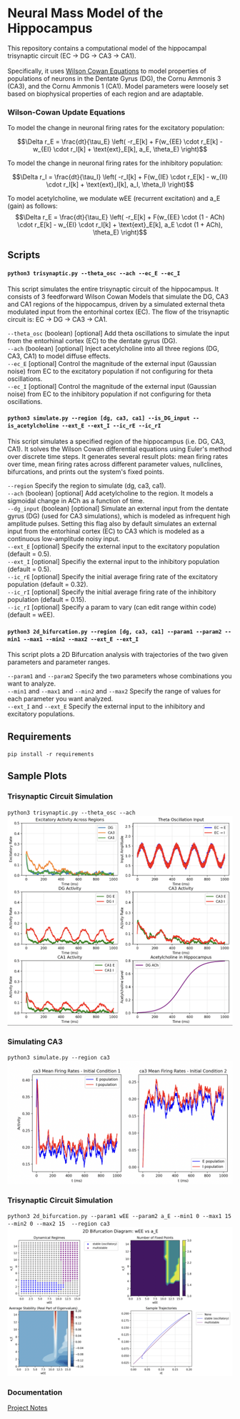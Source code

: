 # Neural Mass Model of the Hippocampus

This repository contains a computational model of the hippocampal trisynaptic circuit (EC -> DG -> CA3 -> CA1).
<br>
<br>
Specifically, it uses [Wilson Cowan Equations](https://pubmed.ncbi.nlm.nih.gov/4332108/) to model properties of populations of neurons in the Dentate Gyrus (DG), the Cornu Ammonis 3 (CA3), and the Cornu Ammonis 1 (CA1). Model parameters were loosely set based on biophysical properties of each region and are adaptable. 

### Wilson-Cowan Update Equations
To model the change in neuronal firing rates for the excitatory population:

$$\Delta r_E = \frac{dt}{\tau_E} \left( -r_E[k] + F(w_{EE} \cdot r_E[k] - w_{EI} \cdot r_I[k] + \text{ext}_E[k], a_E, \theta_E) \right)$$

To model the change in neuronal firing rates for the inhibitory population:

$$\Delta r_I = \frac{dt}{\tau_I} \left( -r_I[k] + F(w_{IE} \cdot r_E[k] - w_{II} \cdot r_I[k] + \text{ext}_I[k], a_I, \theta_I) \right)$$

To model acetylcholine, we modulate wEE (recurrent excitation) and a_E (gain) as follows:
$$\Delta r_E = \frac{dt}{\tau_E} \left( -r_E[k] + F(w_{EE} \cdot (1 - ACh) \cdot r_E[k] - w_{EI} \cdot r_I[k] + \text{ext}_E[k], a_E \cdot (1 + ACh), \theta_E) \right)$$

## Scripts

#### `python3 trisynaptic.py --theta_osc --ach --ec_E --ec_I`
This script simulates the entire trisynaptic circuit of the hippocampus. It consists of 3 feedforward Wilson Cowan Models that simulate the DG, CA3 and CA1 regions of the hippocampus, driven by a simulated external theta modulated input from the entorhinal cortex (EC). The flow of the trisynaptic circuit is: EC -> DG -> CA3 -> CA1.

`--theta_osc` (boolean) [optional] Add theta oscillations to simulate the input from the entorhinal cortex (EC) to the dentate gyrus (DG). <br>
`--ach` (boolean) [optional] Inject acetylcholine into all three regions (DG, CA3, CA1) to model diffuse effects. <br>
`--ec_E` [optional] Control the magnitude of the external input (Gaussian noise) from EC to the excitatory population if not configuring for theta oscillations. <br>
`--ec_I` [optional] Control the magnitude of the external input (Gaussian noise) from EC to the inhibitory population if not configuring for theta oscillations. <br>

#### `python3 simulate.py --region [dg, ca3, ca1] --is_DG_input --is_acetylcholine --ext_E --ext_I --ic_rE --ic_rI`
This script simulates a specified region of the hippocampus (i.e. DG, CA3, CA1). It solves the Wilson Cowan differential equations using Euler's method over discrete time steps. It generates several result plots: mean firing rates over time, mean firing rates across different parameter values, nullclines, bifurcations, and prints out the system's fixed points.

`--region` Specify the region to simulate (dg, ca3, ca1). <br>
`--ach` (boolean) [optional] Add acetylcholine to the region. It models a sigmoidal change in ACh as a function of time. <br>
`--dg_input` (boolean) [optional] Simulate an external input from the dentate gyrus (DG) (used for CA3 simulations), which is modeled as infrequent high amplitude pulses. Setting this flag also by default simulates an external input from the entorhinal cortex (EC) to CA3 which is modeled as a continuous low-amplitude noisy input. <br>
`--ext_E` [optional] Specify the external input to the excitatory population (default = 0.5). <br>
`--ext_I` [optional] Specifiy the external input to the inhibitory population (default = 0.5). <br>
`--ic_rE` [optional] Specify the initial average firing rate of the excitatory population (default = 0.32). <br>
`--ic_rI` [optional] Specify the initial average firing rate of the inhibitory population (default = 0.15). <br>
`--ic_rI` [optional] Specify a param to vary (can edit range within code) (default = wEE). <br>

#### `python3 2d_bifurcation.py --region [dg, ca3, ca1] --param1 --param2 --min1 --max1 --min2 --max2 --ext_E --ext_I` 
This script plots a 2D Bifurcation analysis with trajectories of the two given parameters and parameter ranges.

`--param1` and `--param2` Specify the two parameters whose combinations you want to analyze. <br>
`--min1` and `--max1` and `--min2` and `--max2` Specify the range of values for each parameter you want analyzed. <br>
`--ext_I` and `--ext_E` Specify the external input to the inhibitory and excitatory populations. <br>

## Requirements
`pip install -r requirements`

## Sample Plots
### Trisynaptic Circuit Simulation
`python3 trisynaptic.py --theta_osc --ach`
![Trisynaptic Circuit](/sample_plots/trisynaptic_plot.png)

### Simulating CA3
`python3 simulate.py --region ca3`
![CA3 Firing Rates](/sample_plots/ca3_frs.png)

### Trisynaptic Circuit Simulation
`python3 2d_bifurcation.py --param1 wEE --param2 a_E --min1 0 --max1 15 --min2 0 --max2 15  --region ca3`
![2D Bifurcation](/sample_plots/bifurcation.png)

### Documentation
[Project Notes](https://www.notion.so/elizabethzhu/Models-of-Acetylcholine-in-the-Hippocampus-2258fb7162d1802298f1f894bb8f8750?source=copy_link)

